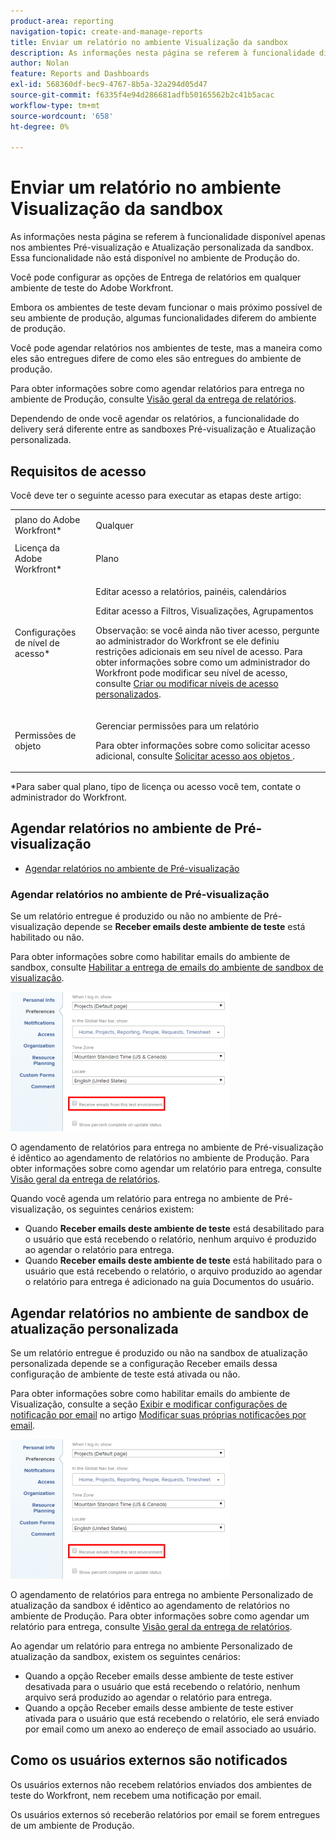 ```yaml
---
product-area: reporting
navigation-topic: create-and-manage-reports
title: Enviar um relatório no ambiente Visualização da sandbox
description: As informações nesta página se referem à funcionalidade disponível apenas nos ambientes Pré-visualização e Atualização personalizada da sandbox. Essa funcionalidade não está disponível no ambiente de Produção do.
author: Nolan
feature: Reports and Dashboards
exl-id: 568360df-bec9-4767-8b5a-32a294d05d47
source-git-commit: f6335f4e94d286681adfb50165562b2c41b5acac
workflow-type: tm+mt
source-wordcount: '658'
ht-degree: 0%

---
```


# Enviar um relatório no ambiente Visualização da sandbox

As informações nesta página se referem à funcionalidade disponível apenas nos ambientes Pré-visualização e Atualização personalizada da sandbox. Essa funcionalidade não está disponível no ambiente de Produção do.

Você pode configurar as opções de Entrega de relatórios em qualquer ambiente de teste do Adobe Workfront.

<!--
<p data-mc-conditions="QuicksilverOrClassic.Draft mode">For information about the Workfront test environments, see the "Workfront Testing Environments" section. (NOTE:&nbsp;drafted - link this section)</p>
-->

Embora os ambientes de teste devam funcionar o mais próximo possível de seu ambiente de produção, algumas funcionalidades diferem do ambiente de produção.

Você pode agendar relatórios nos ambientes de teste, mas a maneira como eles são entregues difere de como eles são entregues do ambiente de produção.

Para obter informações sobre como agendar relatórios para entrega no ambiente de Produção, consulte [Visão geral da entrega de relatórios](../../../reports-and-dashboards/reports/creating-and-managing-reports/set-up-report-deliveries.md).

Dependendo de onde você agendar os relatórios, a funcionalidade do delivery será diferente entre as sandboxes Pré-visualização e Atualização personalizada.

## Requisitos de acesso

Você deve ter o seguinte acesso para executar as etapas deste artigo:

<table style="table-layout:auto"> 
 <col> 
 <col> 
 <tbody> 
  <tr> 
   <td role="rowheader">plano do Adobe Workfront*</td> 
   <td> <p>Qualquer</p> </td> 
  </tr> 
  <tr> 
   <td role="rowheader">Licença da Adobe Workfront*</td> 
   <td> <p>Plano </p> </td> 
  </tr> 
  <tr> 
   <td role="rowheader">Configurações de nível de acesso*</td> 
   <td> <p>Editar acesso a relatórios, painéis, calendários</p> <p>Editar acesso a Filtros, Visualizações, Agrupamentos</p> <p>Observação: se você ainda não tiver acesso, pergunte ao administrador do Workfront se ele definiu restrições adicionais em seu nível de acesso. Para obter informações sobre como um administrador do Workfront pode modificar seu nível de acesso, consulte <a href="../../../administration-and-setup/add-users/configure-and-grant-access/create-modify-access-levels.md" class="MCXref xref">Criar ou modificar níveis de acesso personalizados</a>.</p> </td> 
  </tr> 
  <tr> 
   <td role="rowheader">Permissões de objeto</td> 
   <td> <p>Gerenciar permissões para um relatório</p> <p>Para obter informações sobre como solicitar acesso adicional, consulte <a href="../../../workfront-basics/grant-and-request-access-to-objects/request-access.md" class="MCXref xref">Solicitar acesso aos objetos </a>.</p> </td> 
  </tr> 
 </tbody> 
</table>

&#42;Para saber qual plano, tipo de licença ou acesso você tem, contate o administrador do Workfront.

## Agendar relatórios no ambiente de Pré-visualização

* [Agendar relatórios no ambiente de Pré-visualização](#schedule-reports-in-the-preview-environment)

### Agendar relatórios no ambiente de Pré-visualização

Se um relatório entregue é produzido ou não no ambiente de Pré-visualização depende se **Receber emails deste ambiente de teste** está habilitado ou não.

Para obter informações sobre como habilitar emails do ambiente de sandbox, consulte [Habilitar a entrega de emails do ambiente de sandbox de visualização](../../../workfront-basics/using-notifications/enable-delivery-emails-from-preview-sandbox-environment.md).

![](assets/receive-emails-from-sandbox-setting-edit-350x223.png)

O agendamento de relatórios para entrega no ambiente de Pré-visualização é idêntico ao agendamento de relatórios no ambiente de Produção. Para obter informações sobre como agendar um relatório para entrega, consulte [Visão geral da entrega de relatórios](../../../reports-and-dashboards/reports/creating-and-managing-reports/set-up-report-deliveries.md).

Quando você agenda um relatório para entrega no ambiente de Pré-visualização, os seguintes cenários existem:

* Quando **Receber emails deste ambiente de teste** está desabilitado para o usuário que está recebendo o relatório, nenhum arquivo é produzido ao agendar o relatório para entrega.
* Quando **Receber emails deste ambiente de teste** está habilitado para o usuário que está recebendo o relatório, o arquivo produzido ao agendar o relatório para entrega é adicionado na guia Documentos do usuário.

## Agendar relatórios no ambiente de sandbox de atualização personalizada

Se um relatório entregue é produzido ou não na sandbox de atualização personalizada depende se a configuração Receber emails dessa configuração de ambiente de teste está ativada ou não.

Para obter informações sobre como habilitar emails do ambiente de Visualização, consulte a seção [Exibir e modificar configurações de notificação por email](../../../workfront-basics/using-notifications/activate-or-deactivate-your-own-event-notifications.md#view) no artigo [Modificar suas próprias notificações por email](../../../workfront-basics/using-notifications/activate-or-deactivate-your-own-event-notifications.md).

![](assets/receive-emails-from-sandbox-setting-edit-350x223.png)

O agendamento de relatórios para entrega no ambiente Personalizado de atualização da sandbox é idêntico ao agendamento de relatórios no ambiente de Produção. Para obter informações sobre como agendar um relatório para entrega, consulte [Visão geral da entrega de relatórios](../../../reports-and-dashboards/reports/creating-and-managing-reports/set-up-report-deliveries.md).

Ao agendar um relatório para entrega no ambiente Personalizado de atualização da sandbox, existem os seguintes cenários:

* Quando a opção Receber emails desse ambiente de teste estiver desativada para o usuário que está recebendo o relatório, nenhum arquivo será produzido ao agendar o relatório para entrega.
* Quando a opção Receber emails desse ambiente de teste estiver ativada para o usuário que está recebendo o relatório, ele será enviado por email como um anexo ao endereço de email associado ao usuário.

## Como os usuários externos são notificados

Os usuários externos não recebem relatórios enviados dos ambientes de teste do Workfront, nem recebem uma notificação por email.

Os usuários externos só receberão relatórios por email se forem entregues de um ambiente de Produção.
